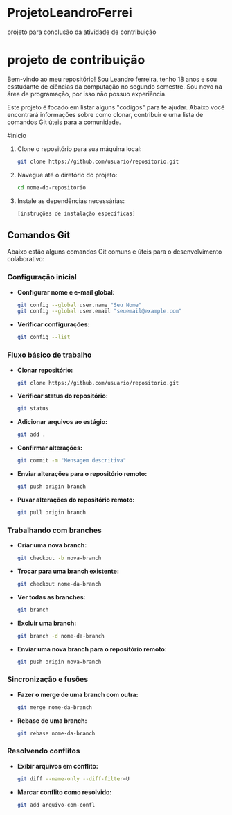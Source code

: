 # ProjetoLeandroFerrei
projeto para conclusão da atividade de contribuição
# projeto de contribuição

Bem-vindo ao meu repositório! Sou Leandro ferreira, tenho 18 anos e sou esstudante de ciências da computação no segundo semestre. Sou novo na área de programação, por isso não possuo experiência. 

Este projeto é focado em listar alguns "codigos" para te ajudar. Abaixo você encontrará informações sobre como clonar, contribuir e uma lista de comandos Git úteis para a comunidade.

#inicio


1. Clone o repositório para sua máquina local:

    ```bash
    git clone https://github.com/usuario/repositorio.git
    ```

2. Navegue até o diretório do projeto:

    ```bash
    cd nome-do-repositorio
    ```

3. Instale as dependências necessárias:

    ```bash
    [instruções de instalação específicas]
    ```

## Comandos Git

Abaixo estão alguns comandos Git comuns e úteis para o desenvolvimento colaborativo:

### Configuração inicial

- **Configurar nome e e-mail global:**

    ```bash
    git config --global user.name "Seu Nome"
    git config --global user.email "seuemail@example.com"
    ```

- **Verificar configurações:**

    ```bash
    git config --list
    ```

### Fluxo básico de trabalho

- **Clonar repositório:**

    ```bash
    git clone https://github.com/usuario/repositorio.git
    ```

- **Verificar status do repositório:**

    ```bash
    git status
    ```

- **Adicionar arquivos ao estágio:**

    ```bash
    git add .
    ```

- **Confirmar alterações:**

    ```bash
    git commit -m "Mensagem descritiva"
    ```

- **Enviar alterações para o repositório remoto:**

    ```bash
    git push origin branch
    ```

- **Puxar alterações do repositório remoto:**

    ```bash
    git pull origin branch
    ```

### Trabalhando com branches

- **Criar uma nova branch:**

    ```bash
    git checkout -b nova-branch
    ```

- **Trocar para uma branch existente:**

    ```bash
    git checkout nome-da-branch
    ```

- **Ver todas as branches:**

    ```bash
    git branch
    ```

- **Excluir uma branch:**

    ```bash
    git branch -d nome-da-branch
    ```

- **Enviar uma nova branch para o repositório remoto:**

    ```bash
    git push origin nova-branch
    ```

### Sincronização e fusões

- **Fazer o merge de uma branch com outra:**

    ```bash
    git merge nome-da-branch
    ```

- **Rebase de uma branch:**

    ```bash
    git rebase nome-da-branch
    ```

### Resolvendo conflitos

- **Exibir arquivos em conflito:**

    ```bash
    git diff --name-only --diff-filter=U
    ```

- **Marcar conflito como resolvido:**

    ```bash
    git add arquivo-com-confl
